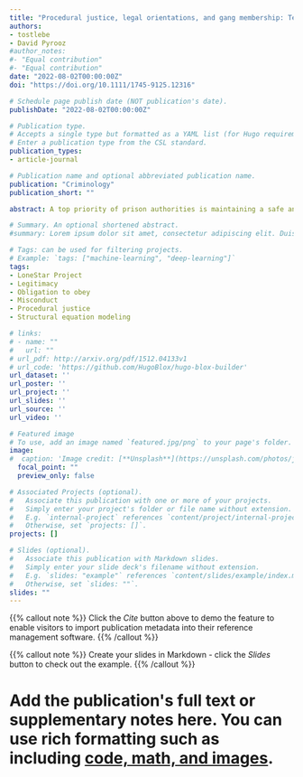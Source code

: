 ```yaml
---
title: "Procedural justice, legal orientations, and gang membership: Testing an alternative explanation to understand the gang-misconduct link"
authors:
- tostlebe
- David Pyrooz
#author_notes:
#- "Equal contribution"
#- "Equal contribution"
date: "2022-08-02T00:00:00Z"
doi: "https://doi.org/10.1111/1745-9125.12316"

# Schedule page publish date (NOT publication's date).
publishDate: "2022-08-02T00:00:00Z"

# Publication type.
# Accepts a single type but formatted as a YAML list (for Hugo requirements).
# Enter a publication type from the CSL standard.
publication_types:
- article-journal

# Publication name and optional abbreviated publication name.
publication: "Criminology"
publication_short: ""

abstract: A top priority of prison authorities is maintaining a safe and orderly institutional environment. Gangs are believed to impede this objective, warranting bespoke policies and practices. Drawing on the process-based model of regulation, we depart from orthodox explanations for the gang–misconduct link and argue that gang affiliates are treated less fairly than nongang affiliates owing to suppression-oriented administrative policies and harsher day-to-day interactions with officers, which, in turn, impact compliance. We use administrative and survey data sources based on a sample of 802 male prisoners and generalized structural equation modeling to examine whether procedural justice and legal orientations mediate the association between official classification of gang affiliation and self-reported misconduct. Our findings reveal partial support for the process-based model: procedural justice and legitimacy are poorer among gang than among nongang respondents but do not mediate the gang–misconduct link. The traditional pathway between procedural justice, legitimacy, and obligation to obey was observed, none of which were related to misconduct, standing in sharp contrast to the expectations of the process-based model. These findings suggest that factors other than procedural justice and legal orientations may be more relevant for rule violations among gangs, specifically, and within correctional environments, generally.

# Summary. An optional shortened abstract.
#summary: Lorem ipsum dolor sit amet, consectetur adipiscing elit. Duis posuere tellus ac convallis placerat. Proin tincidunt magna sed ex sollicitudin condimentum.

# Tags: can be used for filtering projects.
# Example: `tags: ["machine-learning", "deep-learning"]`
tags:
- LoneStar Project
- Legitimacy
- Obligation to obey
- Misconduct
- Procedural justice
- Structural equation modeling

# links:
# - name: ""
#   url: ""
# url_pdf: http://arxiv.org/pdf/1512.04133v1
# url_code: 'https://github.com/HugoBlox/hugo-blox-builder'
url_dataset: ''
url_poster: ''
url_project: ''
url_slides: ''
url_source: ''
url_video: ''

# Featured image
# To use, add an image named `featured.jpg/png` to your page's folder. 
image:
#  caption: 'Image credit: [**Unsplash**](https://unsplash.com/photos/jdD8gXaTZsc)'
  focal_point: ""
  preview_only: false

# Associated Projects (optional).
#   Associate this publication with one or more of your projects.
#   Simply enter your project's folder or file name without extension.
#   E.g. `internal-project` references `content/project/internal-project/index.md`.
#   Otherwise, set `projects: []`.
projects: []

# Slides (optional).
#   Associate this publication with Markdown slides.
#   Simply enter your slide deck's filename without extension.
#   E.g. `slides: "example"` references `content/slides/example/index.md`.
#   Otherwise, set `slides: ""`.
slides: ""
---
```


{{% callout note %}}
Click the *Cite* button above to demo the feature to enable visitors to import publication metadata into their reference management software.
{{% /callout %}}

{{% callout note %}}
Create your slides in Markdown - click the *Slides* button to check out the example.
{{% /callout %}}

# Add the publication's **full text** or **supplementary notes** here. You can use rich formatting such as including [code, math, and images](https://docs.hugoblox.com/content/writing-markdown-latex/).
